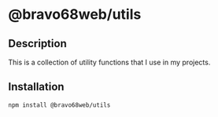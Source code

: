 # @bravo68web/utils

## Description

This is a collection of utility functions that I use in my projects.

## Installation

```bash
npm install @bravo68web/utils
```